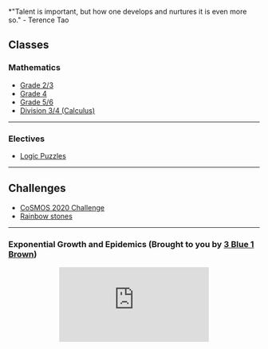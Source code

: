 *"Talent is important, but how one develops and nurtures it is even more so." - Terence Tao

## Classes 

### Mathematics 
* [Grade 2/3](2020gr23.md)
* [Grade 4](2020gr4.md)
* [Grade 5/6](2020gr56.md)
* [Division 3/4 (Calculus)](2020Calculus.md)

---
### Electives 

* [Logic Puzzles](2020logicpuzzles.md)


---


## Challenges

* <a href="https://vincentchan02.wixsite.com/cosmospuzzle"> CoSMOS 2020 Challenge</a> 
* <a href="https://vchan2.github.io/Challenges/Rainbow_Stones.pdf"> Rainbow stones </a>


---

### Exponential Growth and Epidemics (Brought to you by <a href="https://www.youtube.com/channel/UCYO_jab_esuFRV4b17AJtAw"> 3 Blue 1 Brown</a>)
<p align="center"> 
  <iframe src="https://www.youtube.com/embed/Kas0tIxDvrg" frameborder="0" allow="accelerometer; autoplay; encrypted-media; gyroscope; picture-in-picture" allowfullscreen class="vid"></iframe> </p>



